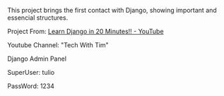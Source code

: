 This project brings the first contact with Django, showing important and essencial structures.

Project From: [Learn Django in 20 Minutes!! - YouTube](https://www.youtube.com/watch?v=nGIg40xs9e4)

Youtube Channel: "Tech With Tim"

Django Admin Panel

SuperUser: tulio

PassWord: 1234
